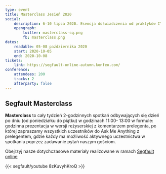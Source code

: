 ```yaml
---
type: event
title: Masterclass Jesień 2020
social:
    description: 6-10 lipca 2020. Esencja doświadczenia od praktyków IT na wyciągnięcie ręki.
    opengraph:
        twitter: masterclass-sq.png
        fb: masterclass.png
dates: 
    readable: 05-08 października 2020
    start: 2020-10-05
    end: 2020-10-08
tickets: 
    link: https://segfault-online-autumn.konfeo.com/
conference:
    attendees: 200
    tracks: 2
    afterparty: false
---
```


## Segfault Masterclass

**Masterclass** to cały tydzień 2-godzinnych spotkań odbywających się dzień po dniu (od poniedziałku do piątku) w godzinach 11:00- 13:00 w formule: godzinna prezentacja w wersji reżyserskiej z komentarzem prelegenta, po której zapraszamy wszystkich uczestników do Ask Me Anything z prelegentem, gdzie każdy ma możliwość aktywnego uczestnictwa w spotkaniu poprzez zadawanie pytań naszym gościom.

Obejrzyj nasze dotychczasowe materiały realizowane w ramach <a href="https://www.youtube.com/playlist?list=PLSx7O0TzhRJbPczoxwKr90_YdsWff1qmo">Segfault online</a>

{{< segfault/youtube 8zKuvyhKroQ >}}